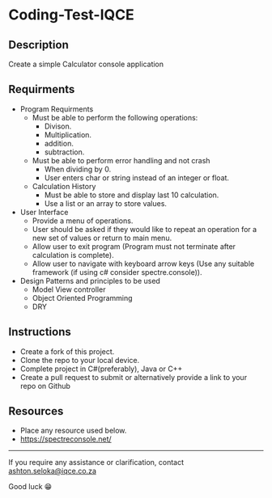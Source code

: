 # Coding-Test-IQCE

## Description
Create a simple Calculator console application

## Requirments
- Program Requirments
  - Must be able to perform the following operations:
    - Divison.
    - Multiplication.
    - addition.
    - subtraction.
  - Must be able to perform error handling and not crash
    - When dividing by 0.
    - User enters char or string instead of an integer or float.
  - Calculation History
    - Must be able to store and display last 10 calculation.
    - Use a list or an array to store values.
- User Interface
  - Provide a menu of operations.
  - User should be asked if they would like to repeat an operation for a new set of values or return to main menu.
  - Allow user to exit program (Program must not terminate after calculation is complete).
  - Allow user to navigate with keyboard arrow keys (Use any suitable framework (if using c# consider spectre.console)).
- Design Patterns and principles to be used
  - Model View controller
  - Object Oriented Programming
  - DRY

## Instructions
- Create a fork of this project.
- Clone the repo to your local device.
- Complete project in C#(preferably), Java or C++
- Create a pull request to submit or alternatively provide a link to your repo on Github

## Resources
- Place any resource used below.
- https://spectreconsole.net/

---
If you require any assistance or clarification, contact ashton.seloka@iqce.co.za

Good luck 😁


    
